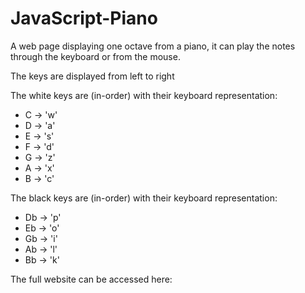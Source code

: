 # JavaScript-Piano
A web page displaying one octave from a piano, it can play the notes through the keyboard or from the mouse. 

The keys are displayed from left to right

The white keys are (in-order) with their keyboard representation:
- C -> 'w'
- D -> 'a'
- E -> 's'
- F -> 'd'
- G -> 'z'
- A -> 'x'
- B -> 'c'

The black keys are (in-order) with their keyboard representation:
- Db -> 'p'
- Eb -> 'o'
- Gb -> 'i'
- Ab -> 'l'
- Bb -> 'k'

The full website can be accessed here: 
